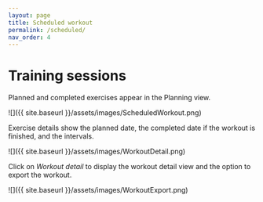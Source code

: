 ```yaml
---
layout: page
title: Scheduled workout
permalink: /scheduled/
nav_order: 4
---
```


# Training sessions

Planned and completed exercises appear in the Planning view.

![]({{ site.baseurl }}/assets/images/ScheduledWorkout.png)

Exercise details show the planned date, the completed date if the workout is finished, and the intervals.

![]({{ site.baseurl }}/assets/images/WorkoutDetail.png)

Click on *Workout detail* to display the workout detail view and the option to export the workout.

![]({{ site.baseurl }}/assets/images/WorkoutExport.png)
